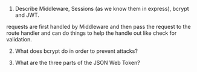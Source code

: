<!-- Answers to the Short Answer Essay Questions go here -->

1.  Describe Middleware, Sessions (as we know them in express), bcrypt and JWT.

requests are first handled by Middleware and then pass the request to the route handler and can do things to help the handle out like check for validation.


2.  What does bcrypt do in order to prevent attacks?

3.  What are the three parts of the JSON Web Token?
